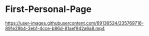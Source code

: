 # First-Personal-Page
https://user-images.githubusercontent.com/69136524/235769716-891e29b4-3eb1-4cce-b86d-81aef942a6a8.mp4


